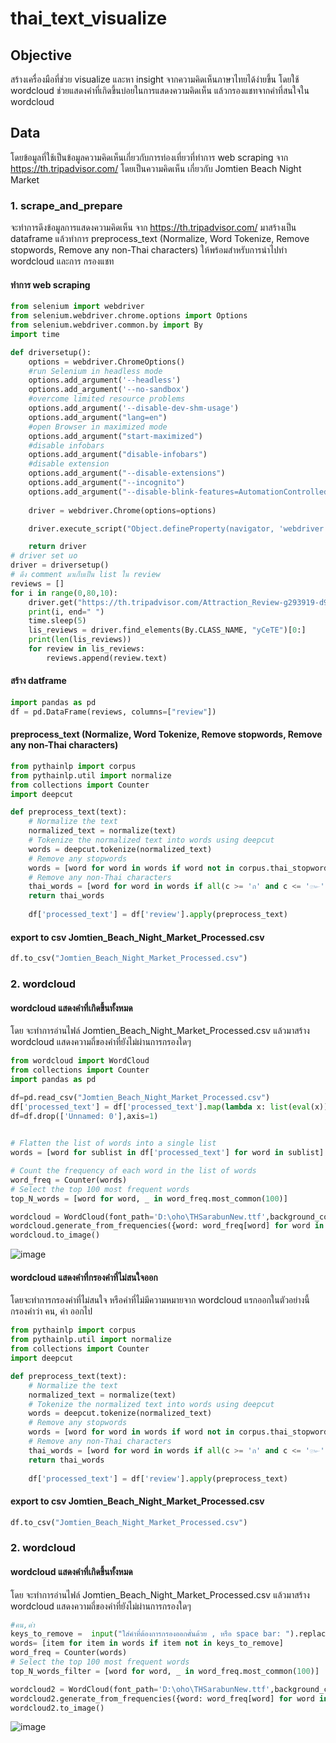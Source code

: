 # thai_text_visualize
## Objective
สร้างเครื่องมือที่ช่วย visualize และหา insight จากความคิดเห็นภาษาไทยได้ง่ายขึ้น โดยใช้ wordcloud ช่วยแสดงคำที่เกิดขึ้นบ่อยในการแสดงความคิดเห็น แล้วกรองแชทจากคำที่สนใจใน wordcloud
## Data
โดยข้อมูลที่ใช้เป็นข้อมูลความคิดเห็นเกี่ยวกับการท่องเที่ยวที่ทำการ web scraping จาก https://th.tripadvisor.com/ โดยเป็นความคิดเห็น เกี่ยวกับ Jomtien Beach Night Market
### 1. scrape_and_prepare 
จะทำการดึงข้อมูลการแสดงความคิดเห็น จาก https://th.tripadvisor.com/ มาสร้างเป็น dataframe แล้วทำการ preprocess_text (Normalize, Word Tokenize, Remove stopwords,  Remove any non-Thai characters) ให้พร้อมสำหรับการนำไปทำ wordcloud และการ กรองแชท

#### ทำการ web scraping
```python
from selenium import webdriver
from selenium.webdriver.chrome.options import Options
from selenium.webdriver.common.by import By
import time

def driversetup():
    options = webdriver.ChromeOptions()
    #run Selenium in headless mode
    options.add_argument('--headless')
    options.add_argument('--no-sandbox')
    #overcome limited resource problems
    options.add_argument('--disable-dev-shm-usage')
    options.add_argument("lang=en")
    #open Browser in maximized mode
    options.add_argument("start-maximized")
    #disable infobars
    options.add_argument("disable-infobars")
    #disable extension
    options.add_argument("--disable-extensions")
    options.add_argument("--incognito")
    options.add_argument("--disable-blink-features=AutomationControlled")
    
    driver = webdriver.Chrome(options=options)

    driver.execute_script("Object.defineProperty(navigator, 'webdriver', {get: () => undefined});")

    return driver
# driver set uo
driver = driversetup()
# ดึง comment มาเก็บเป็น list ใน review
reviews = []
for i in range(0,80,10):
    driver.get("https://th.tripadvisor.com/Attraction_Review-g293919-d9650315-Reviews-or"+str(i)+"-Jomtien_Beach_Night_Market-Pattaya_Chonburi_Province.html")
    print(i, end=" ")
    time.sleep(5)
    lis_reviews = driver.find_elements(By.CLASS_NAME, "yCeTE")[0:]
    print(len(lis_reviews))
    for review in lis_reviews:
        reviews.append(review.text)
```

#### สร้าง datframe
```python
import pandas as pd
df = pd.DataFrame(reviews, columns=["review"])
```

#### preprocess_text (Normalize, Word Tokenize, Remove stopwords,  Remove any non-Thai characters)
```python
from pythainlp import corpus
from pythainlp.util import normalize
from collections import Counter
import deepcut

def preprocess_text(text):
    # Normalize the text
    normalized_text = normalize(text)
    # Tokenize the normalized text into words using deepcut
    words = deepcut.tokenize(normalized_text)
    # Remove any stopwords
    words = [word for word in words if word not in corpus.thai_stopwords()]
    # Remove any non-Thai characters
    thai_words = [word for word in words if all(c >= 'ก' and c <= '๛' for c in word)]
    return thai_words
    
    df['processed_text'] = df['review'].apply(preprocess_text)
```

#### export to csv Jomtien_Beach_Night_Market_Processed.csv
```python
df.to_csv("Jomtien_Beach_Night_Market_Processed.csv")
```
### 2. wordcloud
#### wordcloud แสดงคำที่เกิดขึ้นทั้งหมด
โดย จะทำการอ่านไฟล์ Jomtien_Beach_Night_Market_Processed.csv แล้วมาสร้าง wordcloud แสดงความถี่ของคำที่ยังไม่ผ่านการกรองใดๆ
```python
from wordcloud import WordCloud
from collections import Counter
import pandas as pd

df=pd.read_csv("Jomtien_Beach_Night_Market_Processed.csv")
df['processed_text'] = df['processed_text'].map(lambda x: list(eval(x)))
df=df.drop(['Unnamed: 0'],axis=1)
    

# Flatten the list of words into a single list
words = [word for sublist in df['processed_text'] for word in sublist]

# Count the frequency of each word in the list of words
word_freq = Counter(words)
# Select the top 100 most frequent words
top_N_words = [word for word, _ in word_freq.most_common(100)]

wordcloud = WordCloud(font_path='D:\oho\THSarabunNew.ttf',background_color="white",prefer_horizontal=True, max_words=100, contour_width=3, contour_color='steelblue', width=2400, height=1000)
wordcloud.generate_from_frequencies({word: word_freq[word] for word in top_N_words})
wordcloud.to_image()
```
![image](https://user-images.githubusercontent.com/97491541/235827404-9949ffab-45b6-4fa6-8542-2133d892d75b.png)
#### wordcloud แสดงคำที่กรองคำที่ไม่สนใจออก
โดยจะทำการกรองคำที่ไม่สนใจ หรือคำที่ไม่มีความหมายจาก wordcloud แรกออกในตัวอย่างนี้กรองคำว่า คน, ค่า ออกไป
```python
from pythainlp import corpus
from pythainlp.util import normalize
from collections import Counter
import deepcut

def preprocess_text(text):
    # Normalize the text
    normalized_text = normalize(text)
    # Tokenize the normalized text into words using deepcut
    words = deepcut.tokenize(normalized_text)
    # Remove any stopwords
    words = [word for word in words if word not in corpus.thai_stopwords()]
    # Remove any non-Thai characters
    thai_words = [word for word in words if all(c >= 'ก' and c <= '๛' for c in word)]
    return thai_words
    
    df['processed_text'] = df['review'].apply(preprocess_text)
```

#### export to csv Jomtien_Beach_Night_Market_Processed.csv
```python
df.to_csv("Jomtien_Beach_Night_Market_Processed.csv")
```
### 2. wordcloud
#### wordcloud แสดงคำที่เกิดขึ้นทั้งหมด
โดย จะทำการอ่านไฟล์ Jomtien_Beach_Night_Market_Processed.csv แล้วมาสร้าง wordcloud แสดงความถี่ของคำที่ยังไม่ผ่านการกรองใดๆ
```python
#คน,ค่า
keys_to_remove =  input("ใส่คำที่ต้องการกรองออกคั่นด้วย , หรือ space bar: ").replace(',', ' ').split()
words= [item for item in words if item not in keys_to_remove]
word_freq = Counter(words)
# Select the top 100 most frequent words
top_N_words_filter = [word for word, _ in word_freq.most_common(100)]

wordcloud2 = WordCloud(font_path='D:\oho\THSarabunNew.ttf',background_color="white",prefer_horizontal=True, max_words=100, contour_width=3, contour_color='steelblue', width=2400, height=1000)
wordcloud2.generate_from_frequencies({word: word_freq[word] for word in top_N_words_filter})
wordcloud2.to_image()
```
![image](https://user-images.githubusercontent.com/97491541/235827924-224470e3-289d-41e7-9131-1ae28ed30612.png)

